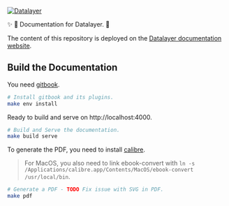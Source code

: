 [![Datalayer](https://docs.datalayer.io/logo/datalayer-25.svg)](https://datalayer.io)

:sparkles: :mega: Documentation for Datalayer. :lollipop:

The content of this repository is deployed on the [Datalayer documentation website](https://docs.datalayer.io).

## Build the Documentation

You need [gitbook](https://www.gitbook.com).

```bash
# Install gitbook and its plugins.
make env install
```

Ready to build and serve on http://localhost:4000.

```bash
# Build and Serve the documentation.
make build serve
```

To generate the PDF, you need to install [calibre](https://calibre-ebook.com).

> For MacOS, you also need to link ebook-convert with `ln -s /Applications/calibre.app/Contents/MacOS/ebook-convert /usr/local/bin`.

```bash
# Generate a PDF - TODO Fix issue with SVG in PDF.
make pdf
```
